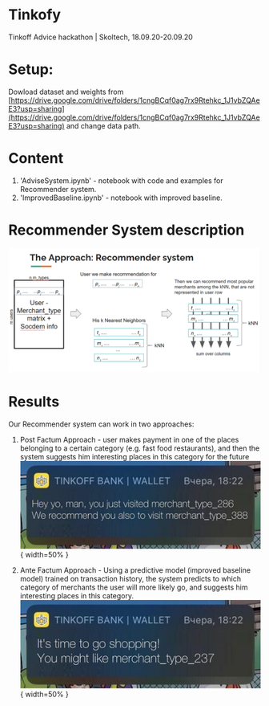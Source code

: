 # Tinkofy
Tinkoff Advice hackathon | Skoltech, 18.09.20-20.09.20


# Setup:
Dowload dataset and weights from [https://drive.google.com/drive/folders/1cngBCqf0ag7rx9Rtehkc_1J1vbZQAeE3?usp=sharing](https://drive.google.com/drive/folders/1cngBCqf0ag7rx9Rtehkc_1J1vbZQAeE3?usp=sharing) and change data path.

# Content

1. 'AdviseSystem.ipynb' - notebook with code and examples for Recommender system.
2. 'ImprovedBaseline.ipynb' - notebook with improved baseline.


# Recommender System description

![alt text](https://github.com/kstepanov7/Tinkofy/blob/master/images/matrix_scheme.PNG?raw=true)

# Results

Our Recommender system can work in two approaches:

1. Post Factum Approach - user makes payment in one of the places belonging to a certain category (e.g. fast food restaurants), and then the system suggests him interesting places in this category for the future
![alt text](https://github.com/kstepanov7/Tinkofy/blob/master/images/PFA.jpg?raw=false){ width=50% }

2. Ante Factum Approach - Using a predictive model (improved baseline model) trained on transaction history, the system predicts to which category of merchants the user will more likely go, and suggests him interesting places in this category. 
![alt text](https://github.com/kstepanov7/Tinkofy/blob/master/images/AFA.jpg?raw=false){ width=50% }
